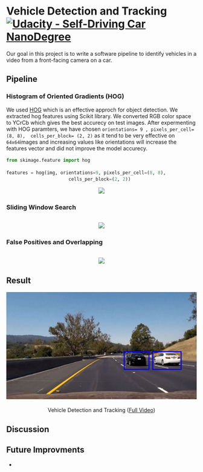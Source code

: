 # Vehicle Detection and Tracking [![Udacity - Self-Driving Car NanoDegree](https://s3.amazonaws.com/udacity-sdc/github/shield-carnd.svg)](http://www.udacity.com/drive)

Our goal in this project is to write a software pipeline to identify vehicles in a video from a front-facing camera on a car. 

## Pipeline

### Histogram of Oriented Gradients (HOG)
We used [HOG](http://lear.inrialpes.fr/people/triggs/pubs/Dalal-cvpr05.pdf) which is an effective approch for object detection. We extracted hog features using Scikit library. We converted RGB color space to YCrCb which gives the best accurecy on test images. After expermenting with HOG paramters, we have chosen `orientations= 9 , pixels_per_cell= (8, 8),  cells_per_block= (2, 2)` as it tend to be very effective on `64x64`images and increasing values like orientations will increase the features vector and did not improve the model accurecy.

```python
from skimage.feature import hog

features = hog(img, orientations=9, pixels_per_cell=(8, 8),
                       cells_per_block=(2, 2))
```
<p align="center">
  <img src="Media/calibration.png"/>
</p>

### Sliding Window Search

```python

```
<p align="center">
  <img src="Media/pre_warp.png"/>
</p>

### False Positives and Overlapping

```python

```
<p align="center">
  <img src="Media/pre_warp.png"/>
</p>

## Result

<p align="center">
  <img src="Media/result.gif" alt="Vehicle Detection and Tracking"/>
  <br/><br/>
  Vehicle Detection and Tracking (<a target="_blank" href="https://youtu.be/TAdXKc_fqCE">Full Video</a>)
</p>

## Discussion


## Future Improvments
* 
